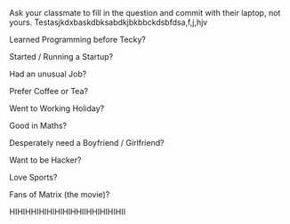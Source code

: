 Ask your classmate to fill in the question and commit with their laptop, not yours. Testasjkdxbaskdbksabdkjbkbbckdsbfdsa,f,j,hjv

Learned Programming before Tecky? 

Started / Running a Startup? 

Had an unusual Job? 

Prefer Coffee or Tea? 

Went to Working Holiday? 

Good in Maths? 

Desperately need a Boyfriend / Girlfriend? 

Want to be Hacker? 

Love Sports? 

Fans of Matrix (the movie)? 


HIHIHHIHIHIHIHIHHIIHHIHIHIHII